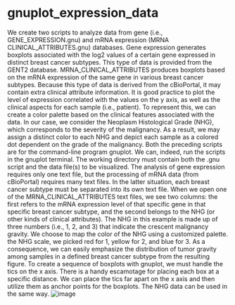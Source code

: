 # gnuplot_expression_data
We create two scripts to analyze data from gene (i.e., GENE_EXPRESSION.gnu) and mRNA expression (MRNA CLINICAL_ATTRIBUTES.gnu) databases. 
Gene expression generates boxplots associated with the log2 values of a certain gene expressed in distinct breast cancer subtypes. This type of data is provided from the GENT2 database.
MRNA_CLINICAL_ATTRIBUTES produces boxplots based on the mRNA expression of the same gene in various breast cancer subtypes. Because this type of data is derived from the cBioPortal, it may contain extra clinical attribute information. It is good practice to plot the level of expression correlated with the values on the y axis, as well as the clinical aspects for each sample (i.e., patient). To represent this, we can create a color palette based on the clinical features associated with the data. In our case, we consider the Neoplasm Histological Grade (NHG), which corresponds to the severity of the malignancy. As a result, we may assign a distinct color to each NHG and depict each sample as a colored dot dependent on the grade of the malignancy.
Both the preceding scripts are for the command-line program gnuplot. We can, indeed, run the scripts in the gnuplot terminal. The working directory must contain both the .gnu script and the data file(s) to be visualized. The analysis of gene expression requires only one text file, but the processing of mRNA data (from cBioPortal) requires many text files. In the latter situation, each breast cancer subtype must be separated into its own text file.
When we open one of the MRNA_CLINICAL_ATTRIBUTES text files, we see two columns: the first refers to the mRNA expression level of that specific gene in that specific breast cancer subtype, and the second belongs to the NHG (or other kinds of clinical attributes). The NHG in this example is made up of three numbers (i.e., 1, 2, and 3) that indicate the crescent malignancy gravity. We choose to map the color of the NHG using a customized palette. the NHG scale, we picked red for 1, yellow for 2, and blue for 3. As a consequence, we can easily emphasize the distribution of tumor gravity among samples in a defined breast cancer subtype from the resulting figure.
To create a sequence of boxplots with gnuplot, we must handle the tics on the x axis. There is a handy escamotage for placing each box at a specific distance. We can place the tics far apart on the x axis and then utilize them as anchor points for the boxplots. The NHG data can be used in the same way.
![image](https://user-images.githubusercontent.com/106510413/176301397-ce1f3a77-b4c5-426d-b797-17c400bdc94c.png)

